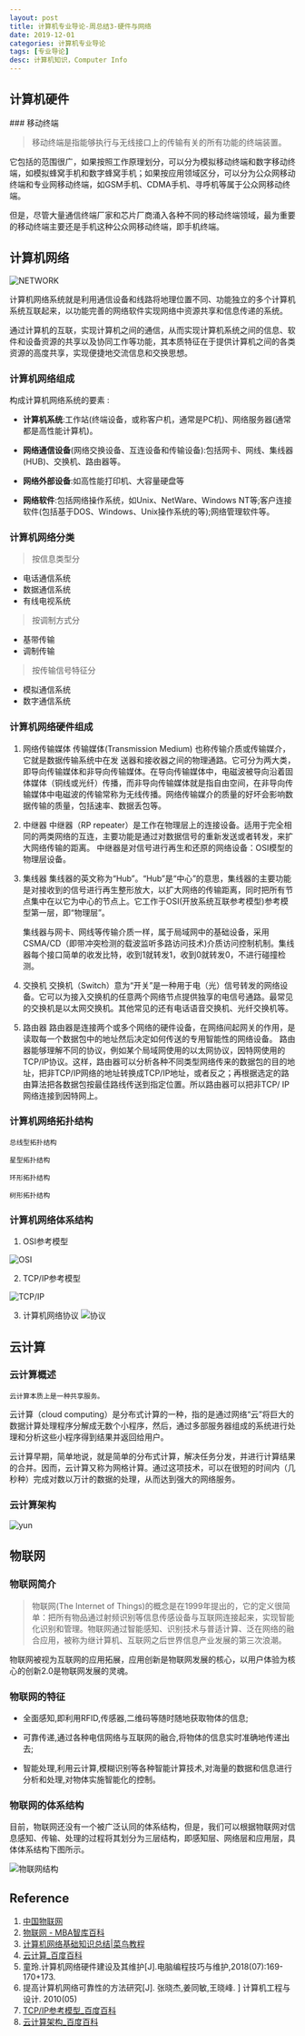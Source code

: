 ```yaml
---
layout: post
title: 计算机专业导论-周总结3-硬件与网络
date: 2019-12-01
categories: 计算机专业导论
tags: [专业导论]
desc: 计算机知识，Computer Info
---
```



## 计算机硬件
<!-- more -->### 移动终端

> 移动终端是指能够执行与无线接口上的传输有关的所有功能的终端装置。

它包括的范围很广，如果按照工作原理划分，可以分为模拟移动终端和数字移动终端，如模拟蜂窝手机和数字蜂窝手机；如果按应用领域区分，可以分为公众网移动终端和专业网移动终端，如GSM手机、CDMA手机、寻呼机等属于公众网移动终端。

但是，尽管大量通信终端厂家和芯片厂商涌入各种不同的移动终端领域，最为重要的移动终端主要还是手机这种公众网移动终端，即手机终端。

## 计算机网络

![NETWORK](https://www.runoob.com/images/pic_web.jpg)

计算机网络系统就是利用通信设备和线路将地理位置不同、功能独立的多个计算机系统互联起来，以功能完善的网络软件实现网络中资源共享和信息传递的系统。

通过计算机的互联，实现计算机之间的通信，从而实现计算机系统之间的信息、软件和设备资源的共享以及协同工作等功能，其本质特征在于提供计算机之间的各类资源的高度共享，实现便捷地交流信息和交换思想。

### 计算机网络组成

构成计算机网络系统的要素 :

* <b>计算机系统</b>:工作站(终端设备，或称客户机，通常是PC机)、网络服务器(通常都是高性能计算机)。

* <b>网络通信设备</b>(网络交换设备、互连设备和传输设备):包括网卡、网线、集线器(HUB)、交换机、路由器等。

* <b>网络外部设备</b>:如高性能打印机、大容量硬盘等

* <b>网络软件</b>:包括网络操作系统，如Unix、NetWare、Windows NT等;客户连接软件(包括基于DOS、Windows、Unix操作系统的等);网络管理软件等。

### 计算机网络分类

> 按信息类型分

* 电话通信系统
* 数据通信系统
* 有线电视系统

> 按调制方式分

* 基带传输
* 调制传输

> 按传输信号特征分
* 模拟通信系统
* 数字通信系统

### 计算机网络硬件组成

1. 网络传输媒体
 传输媒体(Transmission Medium) 也称传输介质或传输媒介，它就是数据传输系统中在发 送器和接收器之间的物理通路。它可分为两大类，即导向传输媒体和非导向传输媒体。在导向传输媒体中，电磁波被导向沿着固体媒体（铜线或光纤）传播，而非导向传输媒体就是指自由空间，在非导向传输媒体中电磁波的传输常称为无线传播。网络传输媒介的质量的好坏会影响数据传输的质量，包括速率、数据丢包等。

2. 中继器
 中继器（RP repeater）是工作在物理层上的连接设备。适用于完全相同的两类网络的互连，主要功能是通过对数据信号的重新发送或者转发，来扩大网络传输的距离。 中继器是对信号进行再生和还原的网络设备：OSI模型的物理层设备。

3. 集线器
 集线器的英文称为“Hub”。“Hub”是“中心”的意思，集线器的主要功能是对接收到的信号进行再生整形放大，以扩大网络的传输距离，同时把所有节点集中在以它为中心的节点上。它工作于OSI(开放系统互联参考模型)参考模型第一层，即“物理层”。

     集线器与网卡、网线等传输介质一样，属于局域网中的基础设备，采用CSMA/CD（即带冲突检测的载波监听多路访问技术)介质访问控制机制。集线器每个接口简单的收发比特，收到1就转发1，收到0就转发0，不进行碰撞检测。

4. 交换机
 交换机（Switch）意为“开关”是一种用于电（光）信号转发的网络设备。它可以为接入交换机的任意两个网络节点提供独享的电信号通路。最常见的交换机是以太网交换机。其他常见的还有电话语音交换机、光纤交换机等。

5. 路由器
 路由器是连接两个或多个网络的硬件设备，在网络间起网关的作用，是读取每一个数据包中的地址然后决定如何传送的专用智能性的网络设备。
 路由器能够理解不同的协议，例如某个局域网使用的以太网协议，因特网使用的TCP/IP协议。这样，路由器可以分析各种不同类型网络传来的数据包的目的地址，把非TCP/IP网络的地址转换成TCP/IP地址，或者反之；再根据选定的路由算法把各数据包按最佳路线传送到指定位置。所以路由器可以把非TCP/ IP网络连接到因特网上。

### 计算机网络拓扑结构

    总线型拓扑结构

    星型拓扑结构

    环形拓扑结构

    树形拓扑结构

### 计算机网络体系结构

1. OSI参考模型

![OSI](https://static.runoob.com/images/mix/v2-854e3df8ea850c977c30cb1deb1f64db_r.jpg)

2. TCP/IP参考模型

![TCP/IP](https://gss1.bdstatic.com/9vo3dSag_xI4khGkpoWK1HF6hhy/baike/c0%3Dbaike80%2C5%2C5%2C80%2C26/sign=c8e9fbafd2a20cf4529df68d17602053/80cb39dbb6fd5266417d403ca918972bd4073647.jpg)

3. 计算机网络协议
![协议](https://www.runoob.com/wp-content/uploads/2018/09/1538030297-3401-20150904094424185-2018280216.gif)

## 云计算

### 云计算概述

    云计算本质上是一种共享服务。

云计算（cloud computing）是分布式计算的一种，指的是通过网络“云”将巨大的数据计算处理程序分解成无数个小程序，然后，通过多部服务器组成的系统进行处理和分析这些小程序得到结果并返回给用户。

云计算早期，简单地说，就是简单的分布式计算，解决任务分发，并进行计算结果的合并。因而，云计算又称为网格计算。通过这项技术，可以在很短的时间内（几秒种）完成对数以万计的数据的处理，从而达到强大的网络服务。

    

### 云计算架构

![yun](https://gss3.bdstatic.com/-Po3dSag_xI4khGkpoWK1HF6hhy/baike/crop%3D0%2C28%2C793%2C523%3Bc0%3Dbaike92%2C5%2C5%2C92%2C30/sign=0bbb8c57afefce1bfe64928a9261dfec/bd315c6034a85edf16e5318241540923dd547522.jpg)

## 物联网
### 物联网简介

>物联网(The Internet of Things)的概念是在1999年提出的，它的定义很简单：把所有物品通过射频识别等信息传感设备与互联网连接起来，实现智能化识别和管理。物联网通过智能感知、识别技术与普适计算、泛在网络的融合应用，被称为继计算机、互联网之后世界信息产业发展的第三次浪潮。

物联网被视为互联网的应用拓展，应用创新是物联网发展的核心，以用户体验为核心的创新2.0是物联网发展的灵魂。


### 物联网的特征
* 全面感知,即利用RFID,传感器,二维码等随时随地获取物体的信息;

* 可靠传递,通过各种电信网络与互联网的融合,将物体的信息实时准确地传递出去;

* 智能处理,利用云计算,模糊识别等各种智能计算技术,对海量的数据和信息进行分析和处理,对物体实施智能化的控制。

### 物联网的体系结构

目前，物联网还没有一个被广泛认同的体系结构，但是，我们可以根据物联网对信息感知、传输、处理的过程将其划分为三层结构，即感知层、网络层和应用层，具体体系结构下图所示。  

![物联网结构](https://wiki.mbalib.com/w/images/3/33/%E7%89%A9%E8%81%94%E7%BD%91%E4%BD%93%E7%B3%BB%E7%BB%93%E6%9E%84.jpg)

## Reference

1. [中国物联网](http://www.iotcn.org.cn/)
2. [物联网 - MBA智库百科](https://wiki.mbalib.com/wiki/%E7%89%A9%E8%81%94%E7%BD%91)
3. [计算机网络基础知识总结\|菜鸟教程](https://www.runoob.com/w3cnote/summary-of-network.html)
4. [云计算_百度百科](https://baike.baidu.com/item/%E4%BA%91%E8%AE%A1%E7%AE%97/9969353?fr=aladdin)
5. 童玲.计算机网络硬件建设及其维护[J].电脑编程技巧与维护,2018(07):169-170+173.
6. 提高计算机网络可靠性的方法研究[J]. 张晓杰,姜同敏,王晓峰. ] 计算机工程与设计. 2010(05)
7. [TCP/IP参考模型_百度百科](https://baike.baidu.com/item/TCP%2FIP%E5%8F%82%E8%80%83%E6%A8%A1%E5%9E%8B)
8. [云计算架构_百度百科](https://baike.baidu.com/item/%E4%BA%91%E8%AE%A1%E7%AE%97%E6%9E%B6%E6%9E%84/766857?fr=aladdin)